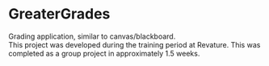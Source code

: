 # GreaterGrades
Grading application, similar to canvas/blackboard.  
This project was developed during the training period at Revature. This was completed as a group project in approximately 1.5 weeks.  
